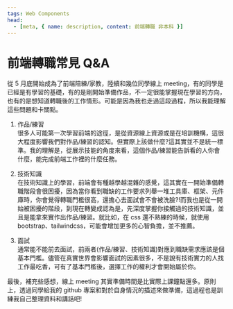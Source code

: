 ```yaml
---
tags: Web Components
head:
  - [meta, { name: description, content: 前端轉職 非本科 }]
---
```


# 前端轉職常見 Q&A

從 5 月底開始成為了前端陪練/家教，陸續和幾位同學線上 meeting，有的同學是已經是有學習的基礎，有的是剛開始準備作品，不一定很能掌握現在學習的方向，也有的是想知道轉職後的工作情形。可能是因為我也走過這段過程，所以我能理解這些問題和卡關點。

1. 作品/練習  
   很多人可能第一次學習前端的途徑，是從資源線上資源或是在培訓機構，這很大程度影響我們對作品/練習的認知。但實際上該做什麼?這其實並不是統一標準。我的理解是，從展示技能的角度來看，這個作品/練習能告訴看的人你會什麼，能完成前端工作裡的什麼任務。

2. 技術知識  
   在技術知識上的學習，前端會有種越學越混雜的感覺，這其實在一開始準備轉職階段會很困擾，因為當你看到職缺的工作要求列舉一堆工具庫、框架、元件庫時，你會覺得轉職門檻很高，還擔心去面試會不會被洗臉?!而我也是從一開始被困擾的階段，到現在轉變成認為是，先深度掌握你接觸過的技術知識，並且是能拿來實作出作品/練習。就比如，在 css 還不熟練的時候，就使用 bootstrap、tailwindcss，可能會增加更多的心智負擔，並不推薦。

3. 面試  
   通常能不能前去面試，前兩者(作品/練習、技術知識)對應到職缺需求應該是個基本門檻。儘管在真實世界會影響面試的因素很多，不是說有技術實力的人找工作最吃香，可有了基本門檻後，選擇工作的權利才會開始屬於你。

最後，補充些感想，線上 meeting 其實準備時間是比實際上課鐘點還多。原則上，透過同學給我的 github 專案和對於自身情況的描述來做準備，這過程也是訓練我自己整理資料和講話吧!
